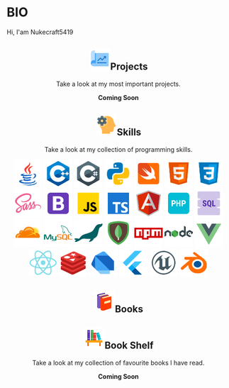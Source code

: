 # BIO

Hi, I'am Nukecraft5419

<h2 align="center"><img src='https://raw.githubusercontent.com/Nukecraft5419/Nukecraft5419/main/skills/project.png' height='48px'/>Projects</h2>
<p align="center">Take a look at my most important projects.</p>
<p align="center"><b>Coming Soon</b></p>

<h2 align="center"><img src='https://raw.githubusercontent.com/Nukecraft5419/Nukecraft5419/main/skills/development-skill.png' height='48px'/>Skills</h2>
<p align="center">Take a look at my collection of programming skills.</p>

<p align="center">
<img src='https://raw.githubusercontent.com/Nukecraft5419/Nukecraft5419/main/skills/java.png' height='64px'/>
<img src='https://raw.githubusercontent.com/Nukecraft5419/Nukecraft5419/main/skills/c++.png' height='64px'/>
<img src='https://raw.githubusercontent.com/Nukecraft5419/Nukecraft5419/main/skills/c-sharp.png' height='64px'/>
<img src='https://raw.githubusercontent.com/Nukecraft5419/Nukecraft5419/main/skills/python.png' height='64px'/>
<img src='https://raw.githubusercontent.com/Nukecraft5419/Nukecraft5419/main/skills/swift.png' height='64px'/>
<img src='https://raw.githubusercontent.com/Nukecraft5419/Nukecraft5419/main/skills/html.png' height='64px'/>
<img src='https://raw.githubusercontent.com/Nukecraft5419/Nukecraft5419/main/skills/css3.png' height='64px'/>
<img src='https://raw.githubusercontent.com/Nukecraft5419/Nukecraft5419/main/skills/sass.png' height='64px'/>
<img src='https://raw.githubusercontent.com/Nukecraft5419/Nukecraft5419/main/skills/bootstrap.png' height='64px'/>
<img src='https://raw.githubusercontent.com/Nukecraft5419/Nukecraft5419/main/skills/javascript.png' height='64px'/>
<img src='https://raw.githubusercontent.com/Nukecraft5419/Nukecraft5419/main/skills/typescript.png' height='64px'/>
<img src='https://raw.githubusercontent.com/Nukecraft5419/Nukecraft5419/main/skills/angularjs.png' height='64px'/>
<img src='https://raw.githubusercontent.com/Nukecraft5419/Nukecraft5419/main/skills/php.png' height='64px'/>
<img src='https://raw.githubusercontent.com/Nukecraft5419/Nukecraft5419/main/skills/sql.png' height='64px'/>
<img src='https://raw.githubusercontent.com/Nukecraft5419/Nukecraft5419/main/skills/cloudflare.png' height='64px'/>
<img src='https://raw.githubusercontent.com/Nukecraft5419/Nukecraft5419/main/skills/mysql.png' height='64px'/>
<img src='https://raw.githubusercontent.com/Nukecraft5419/Nukecraft5419/main/skills/mariadb.png' height='64px'/>
<img src='https://raw.githubusercontent.com/Nukecraft5419/Nukecraft5419/main/skills/mongodb.png' height='64px'/>
<img src='https://raw.githubusercontent.com/Nukecraft5419/Nukecraft5419/main/skills/npm.png' height='64px'/>
<img src='https://raw.githubusercontent.com/Nukecraft5419/Nukecraft5419/main/skills/nodejs.png' height='64px'/>
<img src='https://raw.githubusercontent.com/Nukecraft5419/Nukecraft5419/main/skills/vuejs.png' height='64px'/>
<img src='https://raw.githubusercontent.com/Nukecraft5419/Nukecraft5419/main/skills/react.png' height='64px'/>
<img src='https://raw.githubusercontent.com/Nukecraft5419/Nukecraft5419/main/skills/redis.png' height='64px'/>
<img src='https://raw.githubusercontent.com/Nukecraft5419/Nukecraft5419/main/skills/dart.png' height='64px'/>
<img src='https://raw.githubusercontent.com/Nukecraft5419/Nukecraft5419/main/skills/flutter.png' height='64px'/>
<img src='https://raw.githubusercontent.com/Nukecraft5419/Nukecraft5419/main/skills/unreal-engine.png' height='64px'/>
<img src='https://raw.githubusercontent.com/Nukecraft5419/Nukecraft5419/main/skills/blender.png' height='64px'/>
</p>


<h2 align="center"><img src='https://raw.githubusercontent.com/Nukecraft5419/Nukecraft5419/main/skills/books.png' height='48px'/>Books</h2>
<h2 align="center"><img src='https://raw.githubusercontent.com/Nukecraft5419/Nukecraft5419/main/skills/book-shelf.png' height='48px'/>Book Shelf</h2>
<p align="center">Take a look at my collection of favourite books I have read.</p>
<p align="center"><b>Coming Soon</b></p>